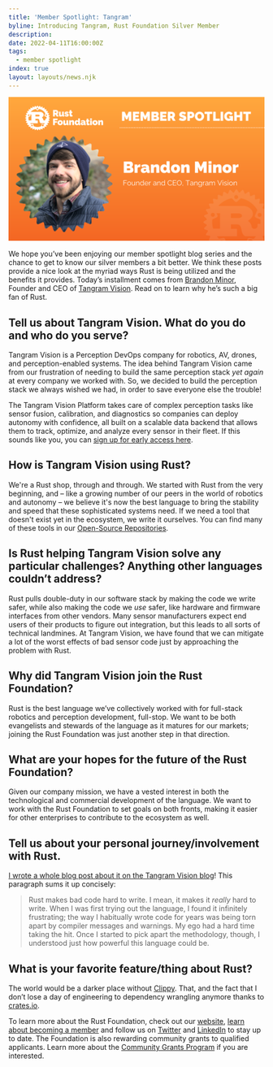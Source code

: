 ```yaml
---
title: 'Member Spotlight: Tangram'
byline: Introducing Tangram, Rust Foundation Silver Member
description:
date: 2022-04-11T16:00:00Z
tags:
  - member spotlight
index: true
layout: layouts/news.njk
---
```


![Brandon Minor](/img/news/2022-04-11-member-spotlight-tangram/member-spotlight-brandon-minor.png)

We hope you’ve been enjoying our member spotlight blog series and the chance to get to know our silver members a bit better. We think these posts provide a nice look at the myriad ways Rust is being utilized and the benefits it provides. Today’s installment comes from [Brandon Minor](https://www.linkedin.com/in/bminortx/), Founder and CEO of [Tangram Vision](https://www.tangramvision.com/). Read on to learn why he’s such a big fan of Rust.

## Tell us about Tangram Vision. What do you do and who do you serve?

Tangram Vision is a Perception DevOps company for robotics, AV, drones, and perception-enabled systems. The idea behind Tangram Vision came from our frustration of needing to build the same perception stack&nbsp;*yet again* at every company we worked with. So, we decided to build the perception stack we always wished we had, in order to save everyone else the trouble\!

The Tangram Vision Platform takes care of complex perception tasks like sensor fusion, calibration, and diagnostics so companies can deploy autonomy with confidence, all built on a scalable data backend that allows them to track, optimize, and analyze every sensor in their fleet. If this sounds like you, you can [sign up for early access here](https://hub.tangramvision.com/).

## How is Tangram Vision using Rust?

We're a Rust shop, through and through. We started with Rust from the very beginning, and – like a growing number of our peers in the world of robotics and autonomy – we believe it's now the best language to bring the stability and speed that these sophisticated systems need. If we need a tool that doesn't exist yet in the ecosystem, we write it ourselves. You can find many of these tools in our [Open-Source Repositories](https://gitlab.com/tangram-vision/oss).

## Is Rust helping Tangram Vision solve any particular challenges? Anything other languages couldn’t address?

Rust pulls double-duty in our software stack by making the code we write safer, while also making the code we *use* safer, like hardware and firmware interfaces from other vendors. Many sensor manufacturers expect end users of their products to figure out integration, but this leads to all sorts of technical landmines. At Tangram Vision, we have found that we can mitigate a lot of the worst effects of bad sensor code just by approaching the problem with Rust.

## Why did Tangram Vision join the Rust Foundation?

Rust is the best language we’ve collectively worked with for full-stack robotics and perception development, full-stop. We want to be both evangelists and stewards of the language as it matures for our markets; joining the Rust Foundation was just another step in that direction.

## What are your hopes for the future of the Rust Foundation?

Given our company mission, we have a vested interest in both the technological and commercial development of the language. We want to work with the Rust Foundation to set goals on both fronts, making it easier for other enterprises to contribute to the ecosystem as well.

## Tell us about your personal journey/involvement with Rust.

[I wrote a whole blog post about it on the Tangram Vision blog](https://www.tangramvision.com/blog/why-were-choosing-rust)! This paragraph sums it up concisely:

> Rust makes bad code hard to write. I mean, it makes it *really* hard to write. When I was first trying out the language, I found it infinitely frustrating; the way I habitually wrote code for years was being torn apart by compiler messages and warnings. My ego had a hard time taking the hit. Once I started to pick apart the methodology, though, I understood just how powerful this language could be.

## What is your favorite feature/thing about Rust?

The world would be a darker place without <u>Clippy</u>. That, and the fact that I don’t lose a day of engineering to dependency wrangling anymore thanks to <u>crates.io</u>.

To learn more about the Rust Foundation, check out our [website](https://foundation.rust-lang.org/), [learn about becoming a member](https://foundation.rust-lang.org/info/become-a-member/) and follow us on [Twitter](https://twitter.com/rust_foundation) and [LinkedIn](https://www.linkedin.com/company/rust-foundation/) to stay up to date. The Foundation is also rewarding community grants to qualified applicants. Learn more about the [Community Grants Program](https://foundation.rust-lang.org/grants/) if you are interested.
